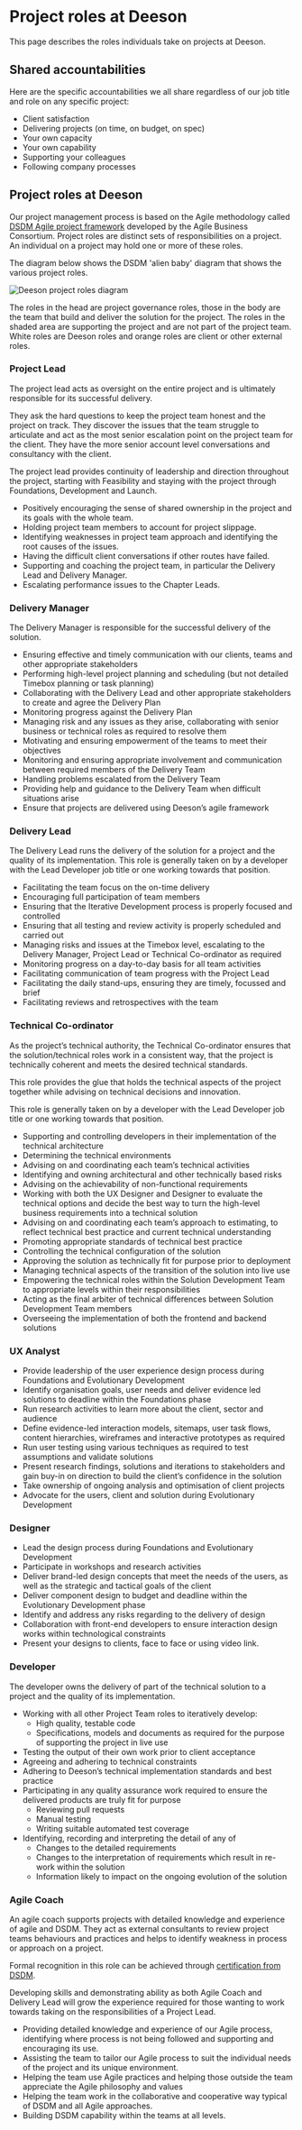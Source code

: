 # Project roles at Deeson

This page describes the roles individuals take on projects at Deeson.

## Shared accountabilities

Here are the specific accountabilities we all share regardless of our job title and role on any specific project:

* Client satisfaction
* Delivering projects (on time, on budget, on spec)
* Your own capacity
* Your own capability
* Supporting your colleagues
* Following company processes

## Project roles at Deeson

Our project management process is based on the Agile methodology called [DSDM Agile project framework](https://www.agilebusiness.org/content/introduction-0) developed by the Agile Business Consortium. Project roles are distinct sets of responsibilities on a project. An individual on a project may hold one or more of these roles.

The diagram below shows the DSDM 'alien baby' diagram that shows the various project roles.

![Deeson project roles diagram](../images/deeson-project-structure.jpg)

The roles in the head are project governance roles, those in the body are the team that build and deliver the solution for the project. The roles in the shaded area are supporting the project and are not part of the project team. White roles are Deeson roles and orange roles are client or other external roles.

### Project Lead

The project lead acts as oversight on the entire project and is ultimately responsible for its successful delivery.

They ask the hard questions to keep the project team honest and the project on track. They discover the issues that the team struggle to articulate and act as the most senior escalation point on the project team for the client. They have the more senior account level conversations and consultancy with the client.

The project lead provides continuity of leadership and direction throughout the project, starting with Feasibility and staying with the project through Foundations, Development and Launch.

* Positively encouraging the sense of shared ownership in the project and its goals with the whole team.
* Holding project team members to account for project slippage.
* Identifying weaknesses in project team approach and identifying the root causes of the issues.
* Having the difficult client conversations if other routes have failed.
* Supporting and coaching the project team, in particular the Delivery Lead and Delivery Manager.
* Escalating performance issues to the Chapter Leads.

### Delivery Manager

The Delivery Manager is responsible for the successful delivery of the solution.

* Ensuring effective and timely communication with our clients, teams and other appropriate stakeholders
* Performing high-level project planning and scheduling (but not detailed Timebox planning or task planning)
* Collaborating with the Delivery Lead and other appropriate stakeholders to create and agree the Delivery Plan
* Monitoring progress against the Delivery Plan
* Managing risk and any issues as they arise, collaborating with senior business or technical roles as required to resolve them
* Motivating and ensuring empowerment of the teams to meet their objectives
* Monitoring and ensuring appropriate involvement and communication between required members of the Delivery Team
* Handling problems escalated from the Delivery Team
* Providing help and guidance to the Delivery Team when difficult situations arise
* Ensure that projects are delivered using Deeson’s agile framework

### Delivery Lead

The Delivery Lead runs the delivery of the solution for a project and the quality of its implementation. This role is generally taken on by a developer with the Lead Developer job title or one working towards that position.

* Facilitating the team focus on the on-time delivery
* Encouraging full participation of team members
* Ensuring that the Iterative Development process is properly focused and controlled
* Ensuring that all testing and review activity is properly scheduled and carried out
* Managing risks and issues at the Timebox level, escalating to the Delivery Manager, Project Lead or Technical Co-ordinator as required
* Monitoring progress on a day-to-day basis for all team activities
* Facilitating communication of team progress with the Project Lead
* Facilitating the daily stand-ups, ensuring they are timely, focussed and brief
* Facilitating reviews and retrospectives with the team

### Technical Co-ordinator

As the project’s technical authority, the Technical Co-ordinator ensures that the solution/technical roles work in a consistent way, that the project is technically coherent and meets the desired technical standards.

This role provides the glue that holds the technical aspects of the project together while advising on technical decisions and innovation.

This role is generally taken on by a developer with the Lead Developer job title or one working towards that position.

* Supporting and controlling developers in their implementation of the technical architecture
* Determining the technical environments
* Advising on and coordinating each team’s technical activities
* Identifying and owning architectural and other technically based risks
* Advising on the achievability of non-functional requirements
* Working with both the UX Designer and Designer to evaluate the technical options and decide the best way to turn the high-level business requirements into a technical solution
* Advising on and coordinating each team’s approach to estimating, to reflect technical best practice and current technical understanding
* Promoting appropriate standards of technical best practice
* Controlling the technical configuration of the solution
* Approving the solution as technically fit for purpose prior to deployment
* Managing technical aspects of the transition of the solution into live use
* Empowering the technical roles within the Solution Development Team to appropriate levels within their responsibilities
* Acting as the final arbiter of technical differences between Solution Development Team members
* Overseeing the implementation of both the frontend and backend solutions

### UX Analyst

* Provide leadership of the user experience design process during Foundations and Evolutionary Development
* Identify organisation goals, user needs and deliver evidence led solutions to deadline within the Foundations phase
* Run research activities to learn more about the client, sector and audience
* Define evidence-led interaction models, sitemaps, user task flows, content hierarchies, wireframes and interactive prototypes as required
* Run user testing using various techniques as required to test assumptions and validate solutions
* Present research findings, solutions and iterations to stakeholders and gain buy-in on direction to build the client’s confidence in the solution
* Take ownership of ongoing analysis and optimisation of client projects
* Advocate for the users, client and solution during Evolutionary Development

### Designer

* Lead the design process during Foundations and Evolutionary Development
* Participate in workshops and research activities
* Deliver brand-led design concepts that meet the needs of the users, as well as the strategic and tactical goals of the client
* Deliver component design to budget and deadline within the Evolutionary Development phase
* Identify and address any risks regarding to the delivery of design
* Collaboration with front-end developers to ensure interaction design works within technological constraints
* Present your designs to clients, face to face or using video link.

### Developer

The developer owns the delivery of part of the technical solution to a project and the quality of its implementation.

* Working with all other Project Team roles to iteratively develop:
    * High quality, testable code
    * Specifications, models and documents as required for the purpose of supporting the project in live use
* Testing the output of their own work prior to client acceptance
* Agreeing and adhering to technical constraints
* Adhering to Deeson’s technical implementation standards and best practice
* Participating in any quality assurance work required to ensure the delivered products are truly fit for purpose
    * Reviewing pull requests
    * Manual testing
    * Writing suitable automated test coverage
* Identifying, recording and interpreting the detail of any of
    * Changes to the detailed requirements
    * Changes to the interpretation of requirements which result in re-work within the solution
    * Information likely to impact on the ongoing evolution of the solution

### Agile Coach

An agile coach supports projects with detailed knowledge and experience of agile and DSDM. They act as external consultants to review project teams behaviours and practices and helps to identify weakness in process or approach on a project.

Formal recognition in this role can be achieved through [certification from DSDM](https://www.agilebusiness.org/learning-and-exams/personal-certification).

Developing skills and demonstrating ability as both Agile Coach and Delivery Lead will grow the experience required for those wanting to work towards taking on the responsibilities of a Project Lead.

* Providing detailed knowledge and experience of our Agile process, identifying where process is not being followed and supporting and encouraging its use.
* Assisting the team to tailor our Agile process to suit the individual needs of the project and its unique environment.
* Helping the team use Agile practices and helping those outside the team appreciate the Agile philosophy and values
* Helping the team work in the collaborative and cooperative way typical of DSDM and all Agile approaches.
* Building DSDM capability within the teams at all levels.

